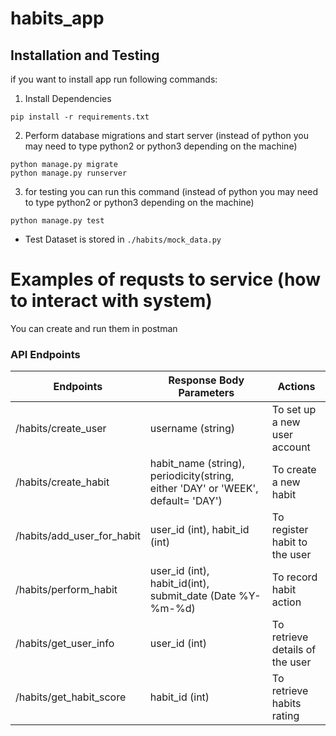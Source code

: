 # habits_app

## Installation and Testing

if you want to install app run following commands:

1. Install Dependencies

```console
pip install -r requirements.txt
```

2. Perform database migrations and start server (instead of python you may need to type python2 or python3 depending on the machine)

```console
python manage.py migrate
python manage.py runserver
```

3. for testing you can run this command (instead of python you may need to type python2 or python3 depending on the machine)

```console
python manage.py test
```

- Test Dataset is stored in `./habits/mock_data.py`


# Examples of requsts to service (how to interact with system)

You can create and run them in postman

### API Endpoints

| Endpoints                       | Response Body Parameters                                                         | Actions                                |
| ------------------------------- | -------------------------------------------------------------------------------- | -------------------------------------- |
| /habits/create_user             | username (string)                                                                | To set up a new user account           |
| /habits/create_habit            | habit_name (string), periodicity(string, either 'DAY' or 'WEEK', default= 'DAY') | To create a new habit                  |
| /habits/add_user_for_habit | user_id (int), habit_id (int)                                                    | To register habit to the user          |
| /habits/perform_habit        | user_id (int), habit_id(int), submit_date (Date %Y-%m-%d)                        | To record habit action |
| /habits/get_user_info           | user_id (int) | To retrieve details of the user                                            |
| /habits/get_habit_score         | habit_id (int) | To retrieve habits rating                                            |
